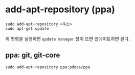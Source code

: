 # add-apt-repository (ppa)

	sudo add-apt-repository <주소>
	sudo apt-get update

위 명령을 실행하면 `update manager` 창이 뜨면 업데이트하면 된다.



## ppa: git, git-core

	sudo add-apt-repository ppa:pdoes/ppa




